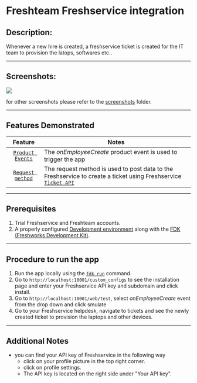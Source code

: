 # Freshteam Freshservice integration

## Description:

Whenever a new hire is created, a freshservice ticket is created for the IT team to provision the latops, softwares etc..

---

## Screenshots:

<img src="./screenshots/created_ticket.png">

for other screenshots please refer to the [screenshots](./screenshots/) folder.

---

## Features Demonstrated

|                                  Feature                                  | Notes                                                                                                                                                      |
| :-----------------------------------------------------------------------: | ---------------------------------------------------------------------------------------------------------------------------------------------------------- |
| [`Product Events`](https://developers.freshteam.com/docs/product-events/) | The _onEmployeeCreate_ product event is used to trigger the app                                                                                            |
| [`Request method`](https://developers.freshteam.com/docs/request-method/) | The request method is used to post data to the Freshservice to create a ticket using Freshservice [`Ticket API`](https://api.freshservice.com/v2/#tickets) |

---

## Prerequisites

1. Trial Freshservice and Freshteam accounts.
2. A properly configured [Development environment](https://developers.freshteam.com/docs/quick-start/) along with the [FDK (Freshworks Development Kit)](https://developers.freshteam.com/docs/freshworks-cli/).

---

## Procedure to run the app

1. Run the app locally using the [`fdk run`](https://developers.freshteam.com/docs/freshworks-cli/#run) command.
2. Go to `http://localhost:10001/custom_configs` to see the installation page and enter your Freshservice API key and subdomain and click install.
3. Go to `http://localhost:10001/web/test`, select _onEmployeeCreate_ event from the drop down and click smulate
4. Go to your Freshservice helpdesk, navigate to tickets and see the newly created ticket to provision the laptops and other devices.

---

## Additional Notes

- you can find your API key of Freshservice in the following way
  - click on your profile picture in the top right corner.
  - click on profile settings.
  - The API key is located on the right side under "Your API key".
